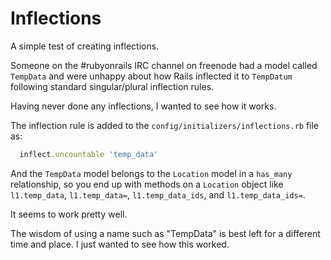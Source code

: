 # Inflections

A simple test of creating inflections.

Someone on the #rubyonrails IRC channel on freenode had a model called `TempData` and were unhappy
about how Rails inflected it to `TempDatum` following standard singular/plural inflection rules.

Having never done any inflections, I wanted to see how it works.

The inflection rule is added to the `config/initializers/inflections.rb` file as:

``` ruby
  inflect.uncountable 'temp_data'
```

And the `TempData` model belongs to the `Location` model in a `has_many` relationship, so you end up with methods on a `Location` object like `l1.temp_data`, `l1.temp_data=`, `l1.temp_data_ids`, and `l1.temp_data_ids=`.

It seems to work pretty well.

The wisdom of using a name such as "TempData" is best left for a different time and place. I just wanted to see how this worked.

